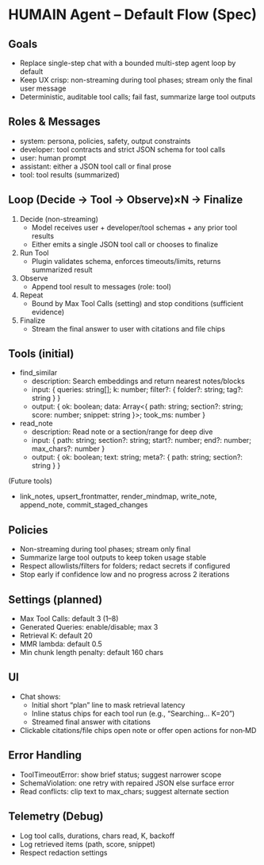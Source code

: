 # HUMAIN Agent – Default Flow (Spec)

## Goals
- Replace single-step chat with a bounded multi-step agent loop by default
- Keep UX crisp: non-streaming during tool phases; stream only the final user message
- Deterministic, auditable tool calls; fail fast, summarize large tool outputs

## Roles & Messages
- system: persona, policies, safety, output constraints
- developer: tool contracts and strict JSON schema for tool calls
- user: human prompt
- assistant: either a JSON tool call or final prose
- tool: tool results (summarized)

## Loop (Decide → Tool → Observe)×N → Finalize
1) Decide (non-streaming)
   - Model receives user + developer/tool schemas + any prior tool results
   - Either emits a single JSON tool call or chooses to finalize
2) Run Tool
   - Plugin validates schema, enforces timeouts/limits, returns summarized result
3) Observe
   - Append tool result to messages (role: tool)
4) Repeat
   - Bound by Max Tool Calls (setting) and stop conditions (sufficient evidence)
5) Finalize
   - Stream the final answer to user with citations and file chips

## Tools (initial)
- find_similar
  - description: Search embeddings and return nearest notes/blocks
  - input: { queries: string[]; k: number; filter?: { folder?: string; tag?: string } }
  - output: { ok: boolean; data: Array<{ path: string; section?: string; score: number; snippet: string }>; took_ms: number }
- read_note
  - description: Read note or a section/range for deep dive
  - input: { path: string; section?: string; start?: number; end?: number; max_chars?: number }
  - output: { ok: boolean; text: string; meta?: { path: string; section?: string } }

(Future tools)
- link_notes, upsert_frontmatter, render_mindmap, write_note, append_note, commit_staged_changes

## Policies
- Non-streaming during tool phases; stream only final
- Summarize large tool outputs to keep token usage stable
- Respect allowlists/filters for folders; redact secrets if configured
- Stop early if confidence low and no progress across 2 iterations

## Settings (planned)
- Max Tool Calls: default 3 (1–8)
- Generated Queries: enable/disable; max 3
- Retrieval K: default 20
- MMR lambda: default 0.5
- Min chunk length penalty: default 160 chars

## UI
- Chat shows:
  - Initial short “plan” line to mask retrieval latency
  - Inline status chips for each tool run (e.g., “Searching… K=20”)
  - Streamed final answer with citations
- Clickable citations/file chips open note or offer open actions for non‑MD

## Error Handling
- ToolTimeoutError: show brief status; suggest narrower scope
- SchemaViolation: one retry with repaired JSON else surface error
- Read conflicts: clip text to max_chars; suggest alternate section

## Telemetry (Debug)
- Log tool calls, durations, chars read, K, backoff
- Log retrieved items (path, score, snippet)
- Respect redaction settings

